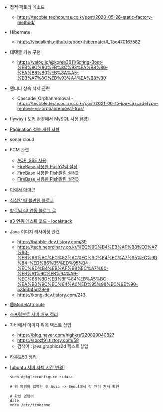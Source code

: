 - 정적 팩토리 메소드
  - https://tecoble.techcourse.co.kr/post/2020-05-26-static-factory-method/

- Hibernate
  - https://visualkhh.github.io/book-hibernate/#_Toc470167582
- 대댓글 기능 구현
  - https://velog.io/@korea3611/Spring-Boot-%EB%8C%80%EB%8C%93%EA%B8%80-%EA%B8%B0%EB%8A%A5-%EB%A7%8C%EB%93%A4%EA%B8%B0
- 엔티티 상속 삭제 관련
  - Cascade, Orphanremoval - https://tecoble.techcourse.co.kr/post/2021-08-15-jpa-cascadetype-remove-vs-orphanremoval-true/

- flyway ( 도커 환경에서 MySQL 사용 환경)

- [Pagination 성능 개선 사항](https://junior-datalist.tistory.com/342)

- sonar cloud

- FCM 관련
  - [AOP, SSE 사용](https://develoyummer.tistory.com/112)
  - [FireBase 사용한 Push알림 설정](https://c-king.tistory.com/604)
  - [FireBase 사용한 Pish알림 설정2](https://kbwplace.tistory.com/179)
  - [FireBase 사용한 Pish알림 설정3](https://chicken-coach.tistory.com/11)

- [이력서 아이콘](https://kr.freepik.com/search?format=search&last_filter=query&last_value=velog&query=velog&type=icon)

- [심심할 때 볼만한 블로그](https://archanwriteup.tistory.com/entry/%EC%8A%AC%EC%B6%95%EC%83%9D-%ED%94%84%EB%A1%9C%EC%A0%9D%ED%8A%B8-4-%EB%B0%B1%EC%97%94%EB%93%9C-%EA%B0%9C%EB%B0%9C%EC%9E%90-%EB%A7%A5%EB%B6%81-%EC%84%B8%ED%8C%85-%EC%96%B4%EB%96%BB%EA%B2%8C-%EA%B0%9C%EB%B0%9C%ED%95%B4%EC%9A%94)

- [향로님 s3 연동 블로그 글](https://jojoldu.tistory.com/300)
- [s3 연동 테스트 코드 - localstack](https://steady-coding.tistory.com/644#)
- Java 이미지 리사이징 관련
  - https://babble-dev.tistory.com/39
  - https://tech.neordinary.co.kr/%EC%9D%B4%EB%AF%B8%EC%A7%80-%EB%A6%AC%EC%82%AC%EC%9D%B4%EC%A7%95%EC%9D%84-%ED%86%B5%ED%95%B4-%EC%9D%B4%EB%AF%B8%EC%A7%80-%EB%A1%9C%EB%94%A9-%EC%86%8D%EB%8F%84%EB%A5%BC-%EA%B0%9C%EC%84%A0%ED%95%98%EC%9E%90-5355045d29e9
  - https://kong-dev.tistory.com/243
- [@ModelAttribute](https://galid1.tistory.com/769)

- [스프링부트 서버 배포 정리](https://velog.io/@zihooy/AWS-EC2-Spring-Boot-Project-Delpoy)

- 자바에서 이미지 위에 텍스트 삽입
  - https://blog.naver.com/highkrs/220829040827
  - https://soozl91.tistory.com/58
  - 검색어 : java graphics2d 텍스트 삽입
- [라우트53 정리](https://velog.io/@hahaha/AWS-Route53%EB%9E%80)

- [[ubuntu 서버 자체 시간 변경]](https://dazbee.tistory.com/108)

  ```shell
  sudo dpkg-reconfigure tzdata
  
  # 위 명령어 입력한 후 Asia -> Seoul에서 각 엔터 쳐서 확인
  
  # 확인 명령어
  date
  more /etc/timezone
  ```
